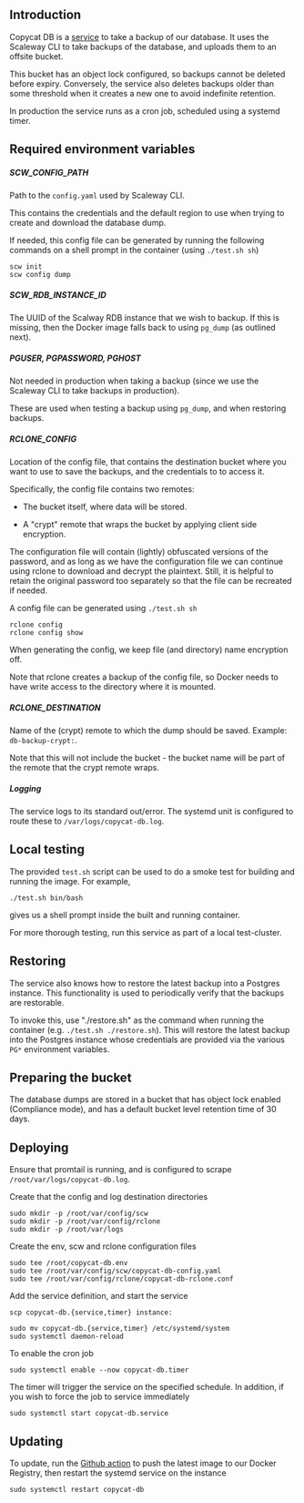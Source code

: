 ## Introduction

Copycat DB is a [service](https://github.com/ente-io/infra) to take a backup of
our database. It uses the Scaleway CLI to take backups of the database, and
uploads them to an offsite bucket.

This bucket has an object lock configured, so backups cannot be deleted before
expiry. Conversely, the service also deletes backups older than some threshold
when it creates a new one to avoid indefinite retention.

In production the service runs as a cron job, scheduled using a systemd timer.

## Required environment variables

##### SCW_CONFIG_PATH

Path to the `config.yaml` used by Scaleway CLI.

This contains the credentials and the default region to use when trying to
create and download the database dump.

If needed, this config file can be generated by running the following commands
on a shell prompt in the container (using `./test.sh sh`)

    scw init
    scw config dump

##### SCW_RDB_INSTANCE_ID

The UUID of the Scalway RDB instance that we wish to backup. If this is missing,
then the Docker image falls back to using `pg_dump` (as outlined next).

##### PGUSER, PGPASSWORD, PGHOST

Not needed in production when taking a backup (since we use the Scaleway CLI to
take backups in production).

These are used when testing a backup using `pg_dump`, and when restoring backups.

##### RCLONE_CONFIG

Location of the config file, that contains the destination bucket where you want
to use to save the backups, and the credentials to to access it.

Specifically, the config file contains two remotes:

* The bucket itself, where data will be stored.

* A "crypt" remote that wraps the bucket by applying client side encryption.

The configuration file will contain (lightly) obfuscated versions of the
password, and as long as we have the configuration file we can continue using
rclone to download and decrypt the plaintext. Still, it is helpful to retain the
original password too separately so that the file can be recreated if needed.

A config file can be generated using `./test.sh sh`

    rclone config
    rclone config show

When generating the config, we keep file (and directory) name encryption off.

Note that rclone creates a backup of the config file, so Docker needs to have
write access to the directory where it is mounted.

##### RCLONE_DESTINATION

Name of the (crypt) remote to which the dump should be saved. Example:
`db-backup-crypt:`.

Note that this will not include the bucket - the bucket name will be part of the
remote that the crypt remote wraps.

##### Logging

The service logs to its standard out/error. The systemd unit is configured to
route these to `/var/logs/copycat-db.log`.

## Local testing

The provided `test.sh` script can be used to do a smoke test for building and
running the image. For example,

    ./test.sh bin/bash

gives us a shell prompt inside the built and running container.

For more thorough testing, run this service as part of a local test-cluster.

## Restoring

The service also knows how to restore the latest backup into a Postgres
instance. This functionality is used to periodically verify that the backups are
restorable.

To invoke this, use "./restore.sh" as the command when running the container
(e.g. `./test.sh ./restore.sh`). This will restore the latest backup into the
Postgres instance whose credentials are provided via the various `PG*`
environment variables.

## Preparing the bucket

The database dumps are stored in a bucket that has object lock enabled
(Compliance mode), and has a default bucket level retention time of 30 days.

## Deploying

Ensure that promtail is running, and is configured to scrape
`/root/var/logs/copycat-db.log`.

Create that the config and log destination directories

    sudo mkdir -p /root/var/config/scw
    sudo mkdir -p /root/var/config/rclone
    sudo mkdir -p /root/var/logs

Create the env, scw and rclone configuration files

    sudo tee /root/copycat-db.env
    sudo tee /root/var/config/scw/copycat-db-config.yaml
    sudo tee /root/var/config/rclone/copycat-db-rclone.conf

Add the service definition, and start the service

    scp copycat-db.{service,timer} instance:

    sudo mv copycat-db.{service,timer} /etc/systemd/system
    sudo systemctl daemon-reload

To enable the cron job

    sudo systemctl enable --now copycat-db.timer

The timer will trigger the service on the specified schedule. In addition, if
you wish to force the job to service immediately

    sudo systemctl start copycat-db.service

## Updating

To update, run the [Github action](.github/workflows/ci.yaml) to push the latest
image to our Docker Registry, then restart the systemd service on the instance

    sudo systemctl restart copycat-db
